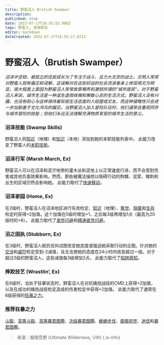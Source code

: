 ```yaml
---
title: 野蛮沼人 Brutish Swamper
description: 
published: true
date: 2023-07-17T16:55:53.906Z
tags: 野蛮人, 变体职业
editor: markdown
dateCreated: 2023-07-17T16:55:17.821Z
---
```


# 野蛮沼人（Brutish Swamper）
*沼泽中坚韧、被孤立的住民成长为了专注于战斗、且力大无穷的战士。文明人常常对野蛮人抱有偏见和误解，这误解对在这些好战的社会流浪者身上体现得尤为明显，很大程度上是因为野蛮沼人常常故意嘲弄和激怒所谓的“城市居民”。对于野蛮沼人来说，城市生活是一种滋生虚弱体魄和懒散心态的生活方式。野蛮沼人没有兴趣，也没有耐心与这样保持着软弱生活态度的人结盟或交友，而这种侵略性只会进一步加剧基于文化鸿沟的偏见。当野蛮沼人加入冒险队伍时，他们通常会重视同伴与城市冒险的技能；但他们永远无法理解充满物质享受的城市生活的意义。*

### 沼泽技能 (Swamp Skills)
野蛮沼人将[知识](/技能/知识)（地理）和[知识](/技能/知识)（本地）添加到她的本职技能列表中。
此能力改变了野蛮人的[本职技能](/野蛮人#本职技能)。

### 沼泽行军 (Marsh March, Ex)
野蛮沼人可以在沼泽和泥泞地带的灌木丛和泥地上以正常速度行进，而不会受到伤害或其他负面效果影响。然而，那些被魔法操控以阻碍行动的荆棘、泥浆、棘刺和丛生的区域仍然会影响她。
此能力取代了[快速移动](/野蛮人#快速移动-fast-movement-ex)。

### 沼泽家园 (Home, Ex)
在2级时，野蛮沼人在沼泽地区进行先攻检定、[知识](/技能/知识)（地理）、[察觉](/技能/察觉)、[隐匿](/技能/隐匿)和[生存](/技能/生存)检定时获得+2加值。这个加值在5级时增加+1，之后每3级再增加1点（最高为20级时的+8）。
此能力取代了[直觉闪避](/野蛮人#直觉闪避-uncanny-dodge-ex)和[精通直觉闪避](/野蛮人#精通直觉闪避-improved-uncanny-dodge-ex)。

### 沼之固执 (Stubborn, Ex)
在3级时，野蛮沼人抵抗任何试图改变她态度或强迫她采取行动的企图。针对她的[交涉](/技能/交涉)和[威吓](/技能/威吓)检定受到-2减值，且无法使她的态度在24小时内改变超过一级。对于超过3级的野蛮沼人，这些减值每3级增加2点。
此能力取代了[陷阱感知](/野蛮人#陷阱感知-trap-sense-ex)。

### 摔跤技艺 (Wrastlin’, Ex)
在6级时，当处于狂暴状态时，野蛮沼人在对抗擒抱战技的CMD上获得+2加值，以及在成功的擒抱战技检定造成的伤害检定中获得+2加值。
此能力取代了通常在6级获得的[狂暴之力](/野蛮人#狂暴之力-rage-powers-ex)。

### 推荐狂暴之力
[斗殴](/狂暴之力/斗殴)、[高等斗殴](/狂暴之力/高等斗殴)、[高等暴君图腾](/狂暴之力/高等暴君图腾)、[次级暴君图腾](/狂暴之力/次级暴君图腾)、[蜥蜴步伐](/狂暴之力/蜥蜴步伐)、[昏暗视觉](/狂暴之力/昏暗视觉)、[迷信](/狂暴之力/迷信)和[暴君图腾](/狂暴之力/暴君图腾)。

> 来源：极限荒野 (Ultimate Wilderness, UW)
> {.is-info}
